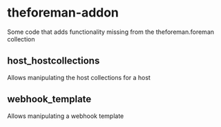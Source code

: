 # theforeman-addon

Some code that adds functionality missing from the theforeman.foreman collection

## host_hostcollections

Allows manipulating the host collections for a host

## webhook_template

Allows manipulating a webhook template

